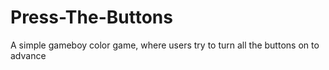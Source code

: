 # Press-The-Buttons
A simple gameboy color game, where users try to turn all the buttons on to advance

